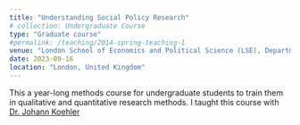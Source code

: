 ```yaml
---
title: "Understanding Social Policy Research"
# collection: Undergraduate Course
type: "Graduate course"
#permalink: /teaching/2014-spring-teaching-1
venue: "London School of Economics and Political Science (LSE), Department of Social Policy"
date: 2023-09-16
location: "London, United Kingdom"
---
```


This a year-long methods course for undergraduate students to train them in qualitative and quantitative research methods. I taught this course with [Dr. Johann Koehler](https://www.lse.ac.uk/social-policy/people/academic-staff/Dr-Johann-Koehler)
